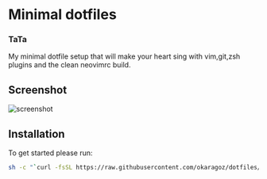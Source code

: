# Minimal dotfiles
### TaTa
My minimal dotfile setup that will make your heart sing with vim,git,zsh plugins and the clean neovimrc build. 

## Screenshot

![screenshot](https://i.imgur.com/UBCUUk7.png) 

## Installation

To get started please run:

```bash
sh -c "`curl -fsSL https://raw.githubusercontent.com/okaragoz/dotfiles/main/install.sh `"
```